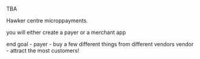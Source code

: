 TBA


Hawker centre microppayments.

you will either create a payer or a merchant app


end goal - payer - buy a few different things from different vendors
vendor - attract the most customers!
